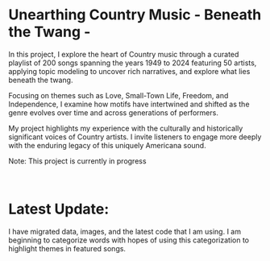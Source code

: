 # Unearthing Country Music - Beneath the Twang -
In this project, I explore the heart of Country music through a curated playlist of 200 songs spanning the years 1949 to 2024 featuring 50 artists, applying topic modeling to uncover rich narratives, and explore what lies beneath the twang.

Focusing on themes such as Love, Small-Town Life, Freedom, and Independence, I examine how motifs have intertwined and shifted as the genre evolves over time and across generations of performers.

My project highlights my experience with the culturally and historically significant voices of Country artists. I invite listeners to engage more deeply with the enduring legacy of this uniquely Americana sound.

Note: This project is currently in progress

<br>

# Latest Update:
I have migrated data, images, and the latest code that I am using. I am beginning to categorize words with hopes of using this categorization to highlight themes in featured songs.
